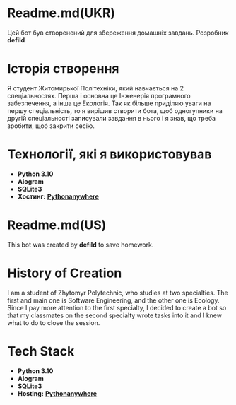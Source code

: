 
# Readme.md(UKR)
Цей бот був створенений для збереження домашніх завдань. Розробник **defild**
# Історія створення 
Я студент Житомирької Політехніки, який навчається на 2 спеціальностях. Перша і основна це Інженерія програмного забезпечення, а інша це Екологія. Так як більше приділяю уваги на першу спеціальність, то я вирішив створити бота, щоб одногупники на другій спеціальності записували завдання в нього і я знав, що треба зробити, щоб закрити сесію.
# Технології, які я використовував 
- **Python 3.10**
- **Aiogram**
- **SQLite3**
- **Хостинг:** **[Pythonanywhere](https://www.pythonanywhere.com/)**

# Readme.md(US)
This bot was created by **defild** to save homework.
# History of Creation
I am a student of Zhytomyr Polytechnic, who studies at two specialties. The first and main one is Software Engineering, and the other one is Ecology. Since I pay more attention to the first specialty, I decided to create a bot so that my classmates on the second specialty wrote tasks into it and I knew what to do to close the session.

# Tech Stack
- **Python 3.10**
- **Aiogram**
- **SQLite3**
- **Hosting:** **[Pythonanywhere](https://www.pythonanywhere.com/)**